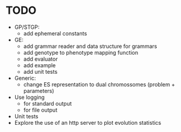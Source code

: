 # TODO
* GP/STGP: 
    + add ephemeral constants
* GE:
    + add grammar reader and data structure for grammars
    + add genotype to phenotype mapping function
    + add evaluator
    + add example
    + add unit tests
* Generic:
    + change ES representation to dual chromossomes (problem + parameters)
* Use logging
    + for standard output
    + for file output
* Unit tests
* Explore the use of an http server to plot evolution statistics
